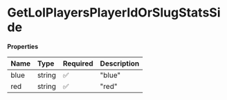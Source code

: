 # GetLolPlayersPlayerIdOrSlugStatsSide

**Properties**

| Name | Type   | Required | Description |
| :--- | :----- | :------- | :---------- |
| blue | string | ✅       | "blue"      |
| red  | string | ✅       | "red"       |
